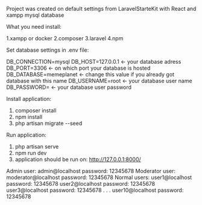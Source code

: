 Project was created on default settings from LaravelStarteKit with React and xampp mysql database

What you need install:

1.xampp or docker
2.composer
3.laravel
4.npm

Set database settings in .env file:

DB_CONNECTION=mysql
DB_HOST=127.0.0.1 <- your database adress
DB_PORT=3306 <- on which port your database is hosted
DB_DATABASE=memeplanet <- change this value if you already got database with this name
DB_USERNAME=root <- your database user name
DB_PASSWORD= <- your database user password

Install application:

1. composer install
2. npm install
3. php artisan migrate --seed

Run application:

1. php artisan serve
2. npm run dev
3. application should be run on: http://127.0.0.1:8000/

Admin user: admin@localhost password: 12345678
Moderator user: moderator@localhost password: 12345678
Normal users: 
user1@localhost password: 12345678
user2@localhost password: 12345678
user3@localhost password: 12345678
.
.
.
user10@localhost password: 12345678


